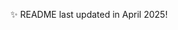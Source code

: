 <!--- 👋 Hi, I’m Mahlodi Makobe --->

<!--- 🎓 BSc Honours in Statistics student. BSc Mathematics and Statistics graduate. --->

<!--- 🔍 I specialise in Data Science with a focus on Predictive Analytics, Machine Learning, and AI. Skilled in Python (TensorFlow, Keras, Scikit-Learn), R, and SQL. --->

<!--- 🌱 Currently expanding my expertise in data science while learning Spanish, French, Italian, Latin, Portuguese, and German. --->

<!--- 🤝 I’m open to collaborations on data science projects and initiatives that intersect technology, mathematics, and statistics. --->

<!--- 📫 Connect with me on [Linktr.ee/Mahlodi_Makobe](https://www.linktr.ee/Mahlodi_Makobe) or message me here on GitHub. --->
✨ README last updated in April 2025!
